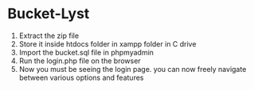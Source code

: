 # Bucket-Lyst
1) Extract the zip file
2) Store it inside htdocs folder in xampp folder in C drive
3) Import the bucket.sql file in phpmyadmin
4) Run the login.php file on the browser
5) Now you must be seeing the login page. you can now freely navigate between various options and features
